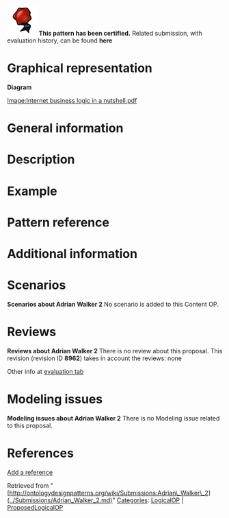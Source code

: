 [![](../images/thumb/b/b5/Certified.png/70px-Certified.png)](../Image/Certified.png.md "Certified.png") __This pattern has been certified.__
Related submission, with evaluation history, can be found __here__





#  Graphical representation


__Diagram__




[Image:Internet business logic in a nutshell.pdf](../Image/Internet_business_logic_in_a_nutshell.pdf.md "Image:Internet business logic in a nutshell.pdf")




#  General information


  




#  Description


  




#  Example


  




#  Pattern reference


#  Additional information


#  Scenarios



__Scenarios about Adrian Walker 2__
No scenario is added to this Content OP.




#  Reviews



__Reviews about Adrian Walker 2__
There is no review about this proposal.
This revision (revision ID __8962__) takes in account the reviews: none


Other info at [evaluation tab](http://ontologydesignpatterns.org/wiki/index.php?title=Submissions:Adrian_Walker_2&action=evaluation "http://ontologydesignpatterns.org/wiki/index.php?title=Submissions:Adrian_Walker_2&action=evaluation")




  




#  Modeling issues



__Modeling issues about Adrian Walker 2__
There is no Modeling issue related to this proposal.




  




#  References


[Add a reference](index.php@title=Odp%253AAdd_reference&subject=Submissions%253AAdrian+Walker+2.html "http://ontologydesignpatterns.org/wiki/index.php?title=Odp:Add_reference&subject=Submissions%3AAdrian+Walker+2")


  






Retrieved from "[http://ontologydesignpatterns.org/wiki/Submissions:Adrian\_Walker\_2](../Submissions/Adrian_Walker_2.md)"
 [Categories](http://ontologydesignpatterns.org/wiki/Special:Categories "Special:Categories"): [LogicalOP](../Category/LogicalOP.md "Category:LogicalOP") | [ProposedLogicalOP](../Category/ProposedLogicalOP.md "Category:ProposedLogicalOP")